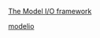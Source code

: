 [The Model I/O framework](https://metalkit.org/2016/08/30/the-model-i-o-framework/)


[modelio](https://github.com/MetalKit/modelio)
